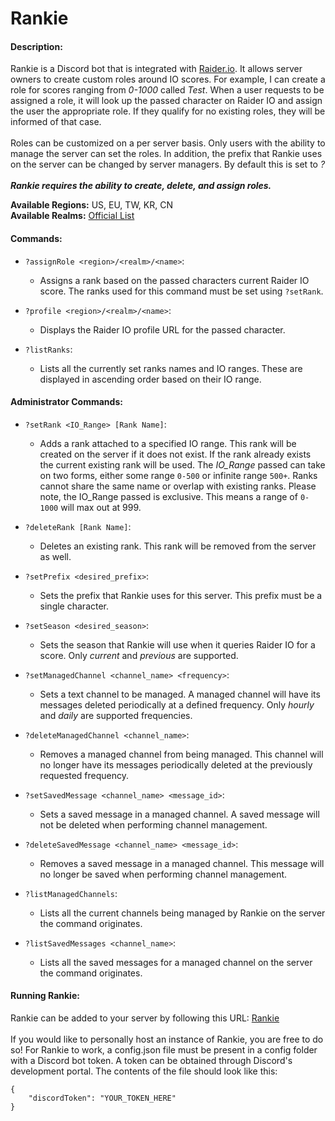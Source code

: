 # Rankie

#### Description:
Rankie is a Discord bot that is integrated with <a href="https://raider.io/">Raider.io</a>. It allows server owners to create custom roles around IO scores. For example, I can create a role for scores ranging from *0-1000* called *Test*. When a user requests to be assigned a role, it will look up the passed character on Raider IO and assign the user the appropriate role. If they qualify for no existing roles, they will be informed of that case.<br><br>
Roles can be customized on a per server basis. Only users with the ability to manage the server can set the roles. In addition, the prefix that Rankie uses on the server can be changed by server managers. By default this is set to *?*<br><br>
***Rankie requires the ability to create, delete, and assign roles.***

**Available Regions:** US, EU, TW, KR, CN<br>
**Available Realms:** <a href="https://worldofwarcraft.com/en-us/game/status/us">Official List</a>

#### Commands:
 * ``?assignRole <region>/<realm>/<name>``:
    * Assigns a rank based on the passed characters current Raider IO score. The ranks used for this command must be set using ``?setRank``.

 * ``?profile <region>/<realm>/<name>``:
    * Displays the Raider IO profile URL for the passed character.

 * ``?listRanks``:
    * Lists all the currently set ranks names and IO ranges. These are displayed in ascending order based on their IO range.

#### Administrator Commands:

 * ``?setRank <IO_Range> [Rank Name]``: 
    * Adds a rank attached to a specified IO range. This rank will be created on the server if it does not exist. If the rank already exists the current existing rank will be used. The *IO_Range* passed can take on two forms, either some range ``0-500`` or infinite range ``500+``. Ranks cannot share the same name or overlap with existing ranks. Please note, the IO_Range passed is exclusive. This means a range of ``0-1000`` will max out at 999.

 * ``?deleteRank [Rank Name]``:
    * Deletes an existing rank. This rank will be removed from the server as well. 

 * ``?setPrefix <desired_prefix>``:
    * Sets the prefix that Rankie uses for this server. This prefix must be a single character.

 * ``?setSeason <desired_season>``:
   * Sets the season that Rankie will use when it queries Raider IO for a score. Only *current* and *previous* are supported.

 * ``?setManagedChannel <channel_name> <frequency>``:
   * Sets a text channel to be managed. A managed channel will have its messages deleted periodically at a defined frequency. Only *hourly* and *daily* are supported frequencies.

 * ``?deleteManagedChannel <channel_name>``:
   * Removes a managed channel from being managed. This channel will no longer have its messages periodically deleted at the previously requested frequency.

 * ``?setSavedMessage <channel_name> <message_id>``:
   * Sets a saved message in a managed channel. A saved message will not be deleted when performing channel management.

 * ``?deleteSavedMessage <channel_name> <message_id>``:
   * Removes a saved message in a managed channel. This message will no longer be saved when performing channel management.

 * ``?listManagedChannels``:
   * Lists all the current channels being managed by Rankie on the server the command originates.

 * ``?listSavedMessages <channel_name>``:
   * Lists all the saved messages for a managed channel on the server the command originates.
#### Running Rankie:
Rankie can be added to your server by following this URL: <a href="https://top.gg/bot/858460009284894750">Rankie</a><br><br>
If you would like to personally host an instance of Rankie, you are free to do so! For Rankie to work, a config.json file must be present in a config folder with a Discord bot token. A token can be obtained through Discord's development portal. The contents of the file should look like this:
```
{
    "discordToken": "YOUR_TOKEN_HERE"
}
```
